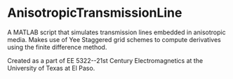 # AnisotropicTransmissionLine
A MATLAB script that simulates transmission lines embedded in anisotropic media.
Makes use of Yee Staggered grid schemes to compute derivatives using the finite difference method.

Created as a part of EE 5322--21st Century Electromagnetics at the University of Texas at El Paso.
